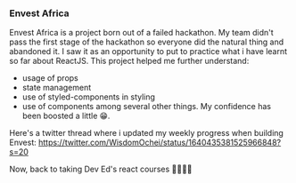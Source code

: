 ### Envest Africa

Envest Africa is a project born out of a failed hackathon. My team didn't pass the first stage of the hackathon so everyone did the natural thing and abandoned it. 
I saw it as an opportunity to put to practice what i have learnt so far about ReactJS.
This project helped me further understand:
* usage of props
* state management
* use of styled-components in styling
* use of components
among several other things. My confidence has been boosted a little 😁.

Here's a twitter thread where i updated my weekly progress when building Envest: https://twitter.com/WisdomOchei/status/1640435381525966848?s=20

Now, back to taking Dev Ed's react courses 🏃🏽‍♂️💨
